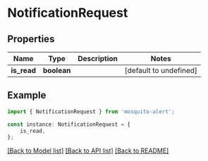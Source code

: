 # NotificationRequest


## Properties

Name | Type | Description | Notes
------------ | ------------- | ------------- | -------------
**is_read** | **boolean** |  | [default to undefined]

## Example

```typescript
import { NotificationRequest } from 'mosquito-alert';

const instance: NotificationRequest = {
    is_read,
};
```

[[Back to Model list]](../README.md#documentation-for-models) [[Back to API list]](../README.md#documentation-for-api-endpoints) [[Back to README]](../README.md)
